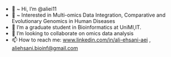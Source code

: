 - 👋 ~ Hi, I’m @aliei11
- 👀 ~ Interested in Multi-omics Data Integration, Comparative and Evolutionary Genomics in Human Diseases
- 🌱 I’m a graduate student in Bioinformatics at UniMI,IT.
- 💞️ I’m looking to collaborate on omics data analysis
- 📫 How to reach me: www.linkedin.com/in/ali-ehsani-aei , aliehsani.bioinf@gmail.com


<!---
aliei11/aliei11 is a ✨ special ✨ repository because its `README.md` (this file) appears on your GitHub profile.
You can click the Preview link to take a look at your changes.
--->

